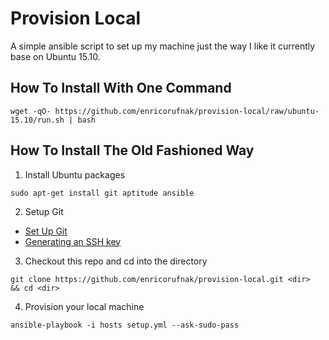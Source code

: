Provision Local
============

A simple ansible script to set up my machine just the way I like it currently base on Ubuntu 15.10.

How To Install With One Command
-------------------------------

```
wget -qO- https://github.com/enricorufnak/provision-local/raw/ubuntu-15.10/run.sh | bash
```


How To Install The Old Fashioned Way
------------------------------------

1. Install Ubuntu packages
  ```
  sudo apt-get install git aptitude ansible
  ```
2. Setup Git
  * [Set Up Git](https://help.github.com/articles/set-up-git)
  * [Generating an SSH key](https://help.github.com/articles/generating-ssh-keys)
3.  Checkout this repo and cd into the directory
  ```
  git clone https://github.com/enricorufnak/provision-local.git <dir>
  && cd <dir>
  ```
4.  Provision your local machine
  ```
  ansible-playbook -i hosts setup.yml --ask-sudo-pass
  ```
